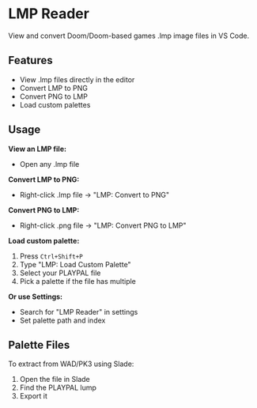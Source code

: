 # LMP Reader
View and convert Doom/Doom-based games .lmp image files in VS Code.

## Features

- View .lmp files directly in the editor
- Convert LMP to PNG
- Convert PNG to LMP
- Load custom palettes

## Usage

**View an LMP file:**
- Open any .lmp file

**Convert LMP to PNG:**
- Right-click .lmp file -> "LMP: Convert to PNG"

**Convert PNG to LMP:**
- Right-click .png file -> "LMP: Convert PNG to LMP"

**Load custom palette:**
1. Press `Ctrl+Shift+P`
2. Type "LMP: Load Custom Palette"
3. Select your PLAYPAL file
4. Pick a palette if the file has multiple

**Or use Settings:**
- Search for "LMP Reader" in settings
- Set palette path and index

## Palette Files
To extract from WAD/PK3 using Slade:
1. Open the file in Slade
2. Find the PLAYPAL lump
3. Export it
